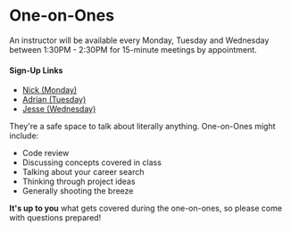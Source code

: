 # One-on-Ones

An instructor will be available every Monday, Tuesday and Wednesday between 1:30PM - 2:30PM for 15-minute meetings by appointment.

#### Sign-Up Links
- [Nick (Monday)](https://calendar.google.com/calendar/selfsched?sstoken=UUo1eHRJMnRQX3dMfGRlZmF1bHR8MmIwNmRlNjU3YTRkMWViYTMxMGIzNjdmN2UxNjMwM2M)
- [Adrian (Tuesday)](https://calendar.google.com/calendar/selfsched?sstoken=UU13YkFnWjlzMklifGRlZmF1bHR8MGVmNzMyNjg1NmZiYmYxMTMwMGJjOWEzODczMTYyYmU)
- [Jesse (Wednesday)](https://calendar.google.com/calendar/selfsched?sstoken=UUpvMzNzd0h2bzBLfGRlZmF1bHR8MDliNjllOTcxYzUzY2QyM2RhYThjZTEyOTViZDc1MjE)

They're a safe space to talk about literally anything. One-on-Ones might include:
- Code review
- Discussing concepts covered in class
- Talking about your career search
- Thinking through project ideas
- Generally shooting the breeze

**It's up to you** what gets covered during the one-on-ones, so please come with questions prepared!
